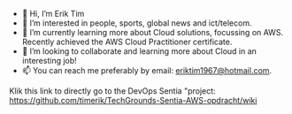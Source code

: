 - 👋 Hi, I’m Erik Tim
- 👀 I’m interested in people, sports, global news and ict/telecom.
- 🌱 I’m currently learning more about Cloud solutions, focussing on AWS. Recently achieved the AWS Cloud Practitioner certificate.
- 💞️ I’m looking to collaborate and learning more about Cloud in an interesting job!
- 📫 You can reach me preferably by email: eriktim1967@hotmail.com.

<!---
timerik/timerik is a ✨ special ✨ repository because its `README.md` (this file) appears on your GitHub profile.
You can click the Preview link to take a look at your changes.
--->

Klik this link to directly go to the DevOps Sentia "project:
https://github.com/timerik/TechGrounds-Sentia-AWS-opdracht/wiki
